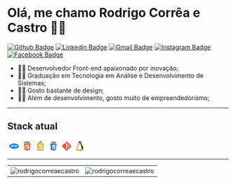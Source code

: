 # Olá, me chamo Rodrigo Corrêa e Castro :man_technologist:

[![Github Badge](https://img.shields.io/badge/-Github-000?style=flat-square&logo=Github&logoColor=white&link=https://github.com/rodrigocorreaecastro)](https://github.com/rodrigocorreaecastro)
[![Linkedin Badge](https://img.shields.io/badge/-LinkedIn-blue?style=flat-square&logo=Linkedin&logoColor=white&link=https://www.linkedin.com/in/rodrigocorreaecastro/)](https://www.linkedin.com/in/rodrigocorreaecastro/)
[![Gmail Badge](https://img.shields.io/badge/-Gmail-DB4437?style=flat-square&logo=Gmail&logoColor=white&link=mailto:rodrigocorreaecastro@gmail.com)](mailto:rodrigocorreaecastro@gmail.com)
[![Instagram Badge](https://img.shields.io/badge/-Instagram-405DE6?style=flat-square&logo=Instagram&logoColor=white&link=https://www.instagram.com/rodrigocorreaecastro)](https://www.instagram.com/rodrigocorreaecastro)
[![Facebook Badge](https://img.shields.io/badge/-Facebook-4267B2?style=flat-square&logo=Facebook&logoColor=white&link=https://www.instagram.com/rodrigocorreaecastro)](https://www.instagram.com/rodrigocorreaecastro)


<!--
- 🔭 I’m currently working on ...
- 🌱 I’m currently learning ...
- 👯 I’m looking to collaborate on ...
- 🤔 I’m looking for help with ...
- 💬 Ask me about ...
- 📫 How to reach me: ...
- 😄 Pronouns: ...
- ⚡ Fun fact: ...
-->

- 👨‍💻 Desenvolvedor Front-end apaixonado por inovação;
- 👨‍🎓 Graduação em Tecnologia em Análise e Desenvolvimento de Sistemas;
- 👨‍🎨 Gosto bastante de design;
- 👨‍💼 Além de desenvolvimento, gosto muito de empreendedorismo;

_______

## Stack atual

<div style="display:flex; justify-content:flex-start; align-items:center;">
  <img height="30" src="https://github.com/rodrigocorreaecastro/rodrigocorreaecastro/blob/main/images/icons/php.png" title="PHP">
  <img height="30" src="https://github.com/rodrigocorreaecastro/rodrigocorreaecastro/blob/main/images/icons/html.png" title="HTML">
  <img height="30" src="https://github.com/rodrigocorreaecastro/rodrigocorreaecastro/blob/main/images/icons/js.png" title="JavaScript">
  <img height="30" src="https://github.com/rodrigocorreaecastro/rodrigocorreaecastro/blob/main/images/icons/css.png" title="CSS">
  <img height="30" src="https://github.com/rodrigocorreaecastro/rodrigocorreaecastro/blob/main/images/icons/git.png" title="Git">
  <img height="30" src="https://github.com/rodrigocorreaecastro/rodrigocorreaecastro/blob/main/images/icons/linux.png" title="Linux">
</div>

_______

<table>
  <tr>
      <td><img width="450px" align="center" src="https://github-readme-stats.vercel.app/api/top-langs/?username=rodrigocorreaecastro&layout=compact&show_icons=true&theme=default&hide_border=true" alt="rodrigocorreaecastro"/></td>
      <td><img width="450px" align="center" src="https://github-readme-stats.vercel.app/api?username=rodrigocorreaecastro&theme=default&show_icons=true&hide_border=true" alt="rodrigocorreaecastro"/></td>
  </tr>  
</table>

